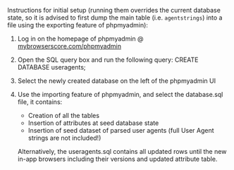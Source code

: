Instructions for initial setup (running them overrides the current database state, so it is advised to first dump the 
main table (i.e. `agentstrings`) into a file using the exporting feature of phpmyadmin):

1) Log in on the homepage of phpmyadmin @ [mybrowserscore.com/phpmyadmin](https://mybrowserscore.com/phpmyadmin)

2) Open the SQL query box and run the following query:
        CREATE DATABASE useragents;

3) Select the newly created database on the left of the phpmyadmin UI

3) Use the importing feature of phpmyadmin, and select the database.sql file, it contains:
      - Creation of all the tables
      - Insertion of attributes at seed database state
      - Insertion of seed dataset of parsed user agents (full User Agent strings are not included!)

   Alternatively, the useragents.sql contains all updated rows until the new in-app browsers including their versions
   and updated attribute table.

